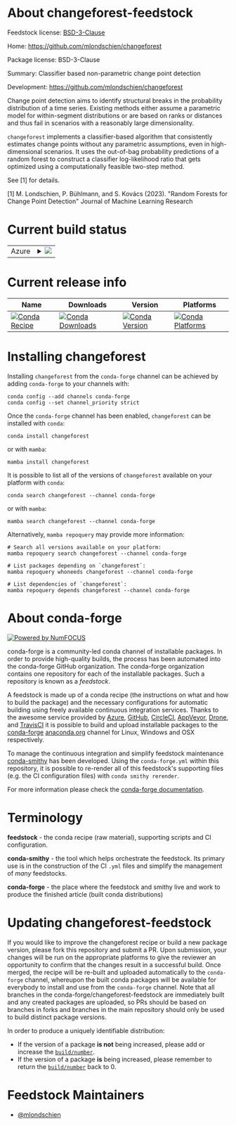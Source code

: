 About changeforest-feedstock
============================

Feedstock license: [BSD-3-Clause](https://github.com/conda-forge/changeforest-feedstock/blob/main/LICENSE.txt)

Home: https://github.com/mlondschien/changeforest

Package license: BSD-3-Clause

Summary: Classifier based non-parametric change point detection

Development: https://github.com/mlondschien/changeforest

Change point detection aims to identify structural breaks in the probability
distribution of a time series. Existing methods either assume a parametric model for
within-segment distributions or are based on ranks or distances and thus fail in
scenarios with a reasonably large dimensionality.

`changeforest` implements a classifier-based algorithm that consistently estimates
change points without any parametric assumptions, even in high-dimensional scenarios.
It uses the out-of-bag probability predictions of a random forest to construct a
classifier log-likelihood ratio that gets optimized using a computationally feasible two-step
method.

See [1] for details.

[1] M. Londschien, P. Bühlmann, and S. Kovács (2023). "Random Forests for Change Point Detection" Journal of Machine Learning Research


Current build status
====================


<table>
    
  <tr>
    <td>Azure</td>
    <td>
      <details>
        <summary>
          <a href="https://dev.azure.com/conda-forge/feedstock-builds/_build/latest?definitionId=14647&branchName=main">
            <img src="https://dev.azure.com/conda-forge/feedstock-builds/_apis/build/status/changeforest-feedstock?branchName=main">
          </a>
        </summary>
        <table>
          <thead><tr><th>Variant</th><th>Status</th></tr></thead>
          <tbody><tr>
              <td>linux_64_python3.10.____cpython</td>
              <td>
                <a href="https://dev.azure.com/conda-forge/feedstock-builds/_build/latest?definitionId=14647&branchName=main">
                  <img src="https://dev.azure.com/conda-forge/feedstock-builds/_apis/build/status/changeforest-feedstock?branchName=main&jobName=linux&configuration=linux%20linux_64_python3.10.____cpython" alt="variant">
                </a>
              </td>
            </tr><tr>
              <td>linux_64_python3.11.____cpython</td>
              <td>
                <a href="https://dev.azure.com/conda-forge/feedstock-builds/_build/latest?definitionId=14647&branchName=main">
                  <img src="https://dev.azure.com/conda-forge/feedstock-builds/_apis/build/status/changeforest-feedstock?branchName=main&jobName=linux&configuration=linux%20linux_64_python3.11.____cpython" alt="variant">
                </a>
              </td>
            </tr><tr>
              <td>linux_64_python3.12.____cpython</td>
              <td>
                <a href="https://dev.azure.com/conda-forge/feedstock-builds/_build/latest?definitionId=14647&branchName=main">
                  <img src="https://dev.azure.com/conda-forge/feedstock-builds/_apis/build/status/changeforest-feedstock?branchName=main&jobName=linux&configuration=linux%20linux_64_python3.12.____cpython" alt="variant">
                </a>
              </td>
            </tr><tr>
              <td>linux_64_python3.13.____cp313</td>
              <td>
                <a href="https://dev.azure.com/conda-forge/feedstock-builds/_build/latest?definitionId=14647&branchName=main">
                  <img src="https://dev.azure.com/conda-forge/feedstock-builds/_apis/build/status/changeforest-feedstock?branchName=main&jobName=linux&configuration=linux%20linux_64_python3.13.____cp313" alt="variant">
                </a>
              </td>
            </tr><tr>
              <td>linux_64_python3.9.____cpython</td>
              <td>
                <a href="https://dev.azure.com/conda-forge/feedstock-builds/_build/latest?definitionId=14647&branchName=main">
                  <img src="https://dev.azure.com/conda-forge/feedstock-builds/_apis/build/status/changeforest-feedstock?branchName=main&jobName=linux&configuration=linux%20linux_64_python3.9.____cpython" alt="variant">
                </a>
              </td>
            </tr><tr>
              <td>osx_64_python3.10.____cpython</td>
              <td>
                <a href="https://dev.azure.com/conda-forge/feedstock-builds/_build/latest?definitionId=14647&branchName=main">
                  <img src="https://dev.azure.com/conda-forge/feedstock-builds/_apis/build/status/changeforest-feedstock?branchName=main&jobName=osx&configuration=osx%20osx_64_python3.10.____cpython" alt="variant">
                </a>
              </td>
            </tr><tr>
              <td>osx_64_python3.11.____cpython</td>
              <td>
                <a href="https://dev.azure.com/conda-forge/feedstock-builds/_build/latest?definitionId=14647&branchName=main">
                  <img src="https://dev.azure.com/conda-forge/feedstock-builds/_apis/build/status/changeforest-feedstock?branchName=main&jobName=osx&configuration=osx%20osx_64_python3.11.____cpython" alt="variant">
                </a>
              </td>
            </tr><tr>
              <td>osx_64_python3.12.____cpython</td>
              <td>
                <a href="https://dev.azure.com/conda-forge/feedstock-builds/_build/latest?definitionId=14647&branchName=main">
                  <img src="https://dev.azure.com/conda-forge/feedstock-builds/_apis/build/status/changeforest-feedstock?branchName=main&jobName=osx&configuration=osx%20osx_64_python3.12.____cpython" alt="variant">
                </a>
              </td>
            </tr><tr>
              <td>osx_64_python3.13.____cp313</td>
              <td>
                <a href="https://dev.azure.com/conda-forge/feedstock-builds/_build/latest?definitionId=14647&branchName=main">
                  <img src="https://dev.azure.com/conda-forge/feedstock-builds/_apis/build/status/changeforest-feedstock?branchName=main&jobName=osx&configuration=osx%20osx_64_python3.13.____cp313" alt="variant">
                </a>
              </td>
            </tr><tr>
              <td>osx_64_python3.9.____cpython</td>
              <td>
                <a href="https://dev.azure.com/conda-forge/feedstock-builds/_build/latest?definitionId=14647&branchName=main">
                  <img src="https://dev.azure.com/conda-forge/feedstock-builds/_apis/build/status/changeforest-feedstock?branchName=main&jobName=osx&configuration=osx%20osx_64_python3.9.____cpython" alt="variant">
                </a>
              </td>
            </tr><tr>
              <td>osx_arm64_python3.10.____cpython</td>
              <td>
                <a href="https://dev.azure.com/conda-forge/feedstock-builds/_build/latest?definitionId=14647&branchName=main">
                  <img src="https://dev.azure.com/conda-forge/feedstock-builds/_apis/build/status/changeforest-feedstock?branchName=main&jobName=osx&configuration=osx%20osx_arm64_python3.10.____cpython" alt="variant">
                </a>
              </td>
            </tr><tr>
              <td>osx_arm64_python3.11.____cpython</td>
              <td>
                <a href="https://dev.azure.com/conda-forge/feedstock-builds/_build/latest?definitionId=14647&branchName=main">
                  <img src="https://dev.azure.com/conda-forge/feedstock-builds/_apis/build/status/changeforest-feedstock?branchName=main&jobName=osx&configuration=osx%20osx_arm64_python3.11.____cpython" alt="variant">
                </a>
              </td>
            </tr><tr>
              <td>osx_arm64_python3.12.____cpython</td>
              <td>
                <a href="https://dev.azure.com/conda-forge/feedstock-builds/_build/latest?definitionId=14647&branchName=main">
                  <img src="https://dev.azure.com/conda-forge/feedstock-builds/_apis/build/status/changeforest-feedstock?branchName=main&jobName=osx&configuration=osx%20osx_arm64_python3.12.____cpython" alt="variant">
                </a>
              </td>
            </tr><tr>
              <td>osx_arm64_python3.13.____cp313</td>
              <td>
                <a href="https://dev.azure.com/conda-forge/feedstock-builds/_build/latest?definitionId=14647&branchName=main">
                  <img src="https://dev.azure.com/conda-forge/feedstock-builds/_apis/build/status/changeforest-feedstock?branchName=main&jobName=osx&configuration=osx%20osx_arm64_python3.13.____cp313" alt="variant">
                </a>
              </td>
            </tr><tr>
              <td>osx_arm64_python3.9.____cpython</td>
              <td>
                <a href="https://dev.azure.com/conda-forge/feedstock-builds/_build/latest?definitionId=14647&branchName=main">
                  <img src="https://dev.azure.com/conda-forge/feedstock-builds/_apis/build/status/changeforest-feedstock?branchName=main&jobName=osx&configuration=osx%20osx_arm64_python3.9.____cpython" alt="variant">
                </a>
              </td>
            </tr><tr>
              <td>win_64_python3.10.____cpython</td>
              <td>
                <a href="https://dev.azure.com/conda-forge/feedstock-builds/_build/latest?definitionId=14647&branchName=main">
                  <img src="https://dev.azure.com/conda-forge/feedstock-builds/_apis/build/status/changeforest-feedstock?branchName=main&jobName=win&configuration=win%20win_64_python3.10.____cpython" alt="variant">
                </a>
              </td>
            </tr><tr>
              <td>win_64_python3.11.____cpython</td>
              <td>
                <a href="https://dev.azure.com/conda-forge/feedstock-builds/_build/latest?definitionId=14647&branchName=main">
                  <img src="https://dev.azure.com/conda-forge/feedstock-builds/_apis/build/status/changeforest-feedstock?branchName=main&jobName=win&configuration=win%20win_64_python3.11.____cpython" alt="variant">
                </a>
              </td>
            </tr><tr>
              <td>win_64_python3.12.____cpython</td>
              <td>
                <a href="https://dev.azure.com/conda-forge/feedstock-builds/_build/latest?definitionId=14647&branchName=main">
                  <img src="https://dev.azure.com/conda-forge/feedstock-builds/_apis/build/status/changeforest-feedstock?branchName=main&jobName=win&configuration=win%20win_64_python3.12.____cpython" alt="variant">
                </a>
              </td>
            </tr><tr>
              <td>win_64_python3.13.____cp313</td>
              <td>
                <a href="https://dev.azure.com/conda-forge/feedstock-builds/_build/latest?definitionId=14647&branchName=main">
                  <img src="https://dev.azure.com/conda-forge/feedstock-builds/_apis/build/status/changeforest-feedstock?branchName=main&jobName=win&configuration=win%20win_64_python3.13.____cp313" alt="variant">
                </a>
              </td>
            </tr><tr>
              <td>win_64_python3.9.____cpython</td>
              <td>
                <a href="https://dev.azure.com/conda-forge/feedstock-builds/_build/latest?definitionId=14647&branchName=main">
                  <img src="https://dev.azure.com/conda-forge/feedstock-builds/_apis/build/status/changeforest-feedstock?branchName=main&jobName=win&configuration=win%20win_64_python3.9.____cpython" alt="variant">
                </a>
              </td>
            </tr>
          </tbody>
        </table>
      </details>
    </td>
  </tr>
</table>

Current release info
====================

| Name | Downloads | Version | Platforms |
| --- | --- | --- | --- |
| [![Conda Recipe](https://img.shields.io/badge/recipe-changeforest-green.svg)](https://anaconda.org/conda-forge/changeforest) | [![Conda Downloads](https://img.shields.io/conda/dn/conda-forge/changeforest.svg)](https://anaconda.org/conda-forge/changeforest) | [![Conda Version](https://img.shields.io/conda/vn/conda-forge/changeforest.svg)](https://anaconda.org/conda-forge/changeforest) | [![Conda Platforms](https://img.shields.io/conda/pn/conda-forge/changeforest.svg)](https://anaconda.org/conda-forge/changeforest) |

Installing changeforest
=======================

Installing `changeforest` from the `conda-forge` channel can be achieved by adding `conda-forge` to your channels with:

```
conda config --add channels conda-forge
conda config --set channel_priority strict
```

Once the `conda-forge` channel has been enabled, `changeforest` can be installed with `conda`:

```
conda install changeforest
```

or with `mamba`:

```
mamba install changeforest
```

It is possible to list all of the versions of `changeforest` available on your platform with `conda`:

```
conda search changeforest --channel conda-forge
```

or with `mamba`:

```
mamba search changeforest --channel conda-forge
```

Alternatively, `mamba repoquery` may provide more information:

```
# Search all versions available on your platform:
mamba repoquery search changeforest --channel conda-forge

# List packages depending on `changeforest`:
mamba repoquery whoneeds changeforest --channel conda-forge

# List dependencies of `changeforest`:
mamba repoquery depends changeforest --channel conda-forge
```


About conda-forge
=================

[![Powered by
NumFOCUS](https://img.shields.io/badge/powered%20by-NumFOCUS-orange.svg?style=flat&colorA=E1523D&colorB=007D8A)](https://numfocus.org)

conda-forge is a community-led conda channel of installable packages.
In order to provide high-quality builds, the process has been automated into the
conda-forge GitHub organization. The conda-forge organization contains one repository
for each of the installable packages. Such a repository is known as a *feedstock*.

A feedstock is made up of a conda recipe (the instructions on what and how to build
the package) and the necessary configurations for automatic building using freely
available continuous integration services. Thanks to the awesome service provided by
[Azure](https://azure.microsoft.com/en-us/services/devops/), [GitHub](https://github.com/),
[CircleCI](https://circleci.com/), [AppVeyor](https://www.appveyor.com/),
[Drone](https://cloud.drone.io/welcome), and [TravisCI](https://travis-ci.com/)
it is possible to build and upload installable packages to the
[conda-forge](https://anaconda.org/conda-forge) [anaconda.org](https://anaconda.org/)
channel for Linux, Windows and OSX respectively.

To manage the continuous integration and simplify feedstock maintenance
[conda-smithy](https://github.com/conda-forge/conda-smithy) has been developed.
Using the ``conda-forge.yml`` within this repository, it is possible to re-render all of
this feedstock's supporting files (e.g. the CI configuration files) with ``conda smithy rerender``.

For more information please check the [conda-forge documentation](https://conda-forge.org/docs/).

Terminology
===========

**feedstock** - the conda recipe (raw material), supporting scripts and CI configuration.

**conda-smithy** - the tool which helps orchestrate the feedstock.
                   Its primary use is in the construction of the CI ``.yml`` files
                   and simplify the management of *many* feedstocks.

**conda-forge** - the place where the feedstock and smithy live and work to
                  produce the finished article (built conda distributions)


Updating changeforest-feedstock
===============================

If you would like to improve the changeforest recipe or build a new
package version, please fork this repository and submit a PR. Upon submission,
your changes will be run on the appropriate platforms to give the reviewer an
opportunity to confirm that the changes result in a successful build. Once
merged, the recipe will be re-built and uploaded automatically to the
`conda-forge` channel, whereupon the built conda packages will be available for
everybody to install and use from the `conda-forge` channel.
Note that all branches in the conda-forge/changeforest-feedstock are
immediately built and any created packages are uploaded, so PRs should be based
on branches in forks and branches in the main repository should only be used to
build distinct package versions.

In order to produce a uniquely identifiable distribution:
 * If the version of a package **is not** being increased, please add or increase
   the [``build/number``](https://docs.conda.io/projects/conda-build/en/latest/resources/define-metadata.html#build-number-and-string).
 * If the version of a package **is** being increased, please remember to return
   the [``build/number``](https://docs.conda.io/projects/conda-build/en/latest/resources/define-metadata.html#build-number-and-string)
   back to 0.

Feedstock Maintainers
=====================

* [@mlondschien](https://github.com/mlondschien/)

